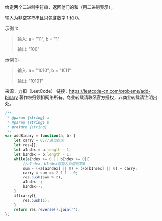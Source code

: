 给定两个二进制字符串，返回他们的和（用二进制表示）。

输入为非空字符串且只包含数字 1 和 0。

示例 1:

> 输入: a = "11", b = "1"
>
> 输出: "100"

示例 2:

> 输入: a = "1010", b = "1011"
>
> 输出: "10101"

来源：力扣（LeetCode）
链接：https://leetcode-cn.com/problems/add-binary
著作权归领扣网络所有。商业转载请联系官方授权，非商业转载请注明出处。

```javascript
/**
 * @param {string} a
 * @param {string} b
 * @return {string}
 */
var addBinary = function(a, b) {
    let carry = 0;//进位标志
    let res=[];
    let aIndex = a.length - 1;
    let bIndex = b.length - 1;
    while(aIndex >= 0 || bIndex >= 0){
        //aIndex、bIndex可能为负值则取0
        sum = (+a[aIndex] || 0) + (+b[bIndex] || 0) + carry;
        carry = sum >= 2 ? 1 : 0;
        res.push(sum % 2);
        aIndex--;
        bIndex--;
    }
    if(carry){
        res.push(1);
    }
    return res.reverse().join('');
};
```

